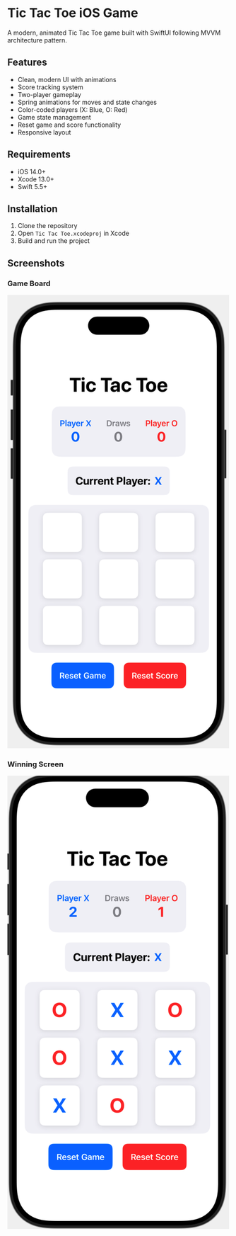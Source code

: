 # Tic Tac Toe iOS Game

A modern, animated Tic Tac Toe game built with SwiftUI following MVVM architecture pattern.

## Features

- Clean, modern UI with animations
- Score tracking system
- Two-player gameplay
- Spring animations for moves and state changes
- Color-coded players (X: Blue, O: Red)
- Game state management
- Reset game and score functionality
- Responsive layout


## Requirements

- iOS 14.0+
- Xcode 13.0+
- Swift 5.5+

## Installation

1. Clone the repository
2. Open `Tic Tac Toe.xcodeproj` in Xcode
3. Build and run the project

## Screenshots

### Game Board
![Game Board](Tic%20Tac%20Toe/Images/1.png)

### Winning Screen
![Winning Screen](Tic%20Tac%20Toe/Images/2.png)
